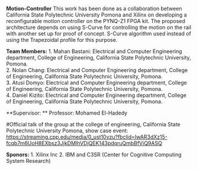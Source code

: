 **Motion-Controller**
This work has been done as a collaboration between California State Polytechnic University Pomona and Xilinx on developing a reconfigurable motion controller on the PYNQ-Z1 FPGA kit. The proposed architecture depends on using S-Curve for controlling the motion on the rail with another set up for proof of concept. S-Curve algorithm used instead of using the Trapezoidal profile for this purpose. 

**Team Members:**
    1. Mahan Bastani: Electrical and Computer Engineering department, College of Engineering, California State Polytechnic University, Pomona.  
    2. Nolan Chang: Electrical and Computer Engineering department, College of Engineering, California State Polytechnic University, Pomona.  
    3. Atusi Domyo: Electrical and Computer Engineering department, College of Engineering, California State Polytechnic University, Pomona.  
    4. Daniel Kizito: Electrical and Computer Engineering department, College of Engineering, California State Polytechnic University, Pomona.  
    
**Supervisor: **
Professor: Mohamed El-Hadedy 

#Official talk of the group at the college of engineering, California State Polytechnic University Pomona, show case event: https://streaming.cpp.edu/media/0_ust10vzu?fbclid=IwAR3dXz15-fcqb7m6UoH8EXbsz3JjkDMIhVDjQEK143pdqruQmbBfViQ9ASQ 

**Sponors:**
    1. Xilinx Inc
    2. IBM and C3SR (Center for Cognitive Computing System Research)
